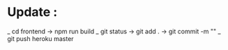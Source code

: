 # Update : 
_ cd frontend -> npm run build
_ git status -> git add . -> git commit -m "" 
_ git push heroku master